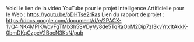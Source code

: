 Voici le lien de la vidéo YouTube pour le projet Intelligence Artificielle pour le Web : https://youtu.be/oDHTse2rRas
Lien du rapport de projet : https://docs.google.com/document/d/e/2PACX-1vQ4iNK4MPlKWqvFgTMb3h5SVDyVy8de5TqRaOpM2Dip7zI3kvYrx1tAkkK-0bmDKqCzpeV2BocN3KsN/pub
